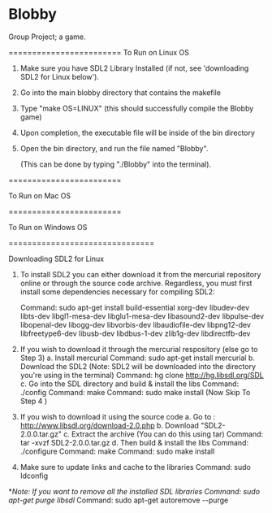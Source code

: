 Blobby
======

Group Project; a game.

========================
To Run on Linux OS

1. Make sure you have SDL2 Library Installed (if not, see 'downloading SDL2 for Linux below').

2. Go into the main blobby directory that contains the makefile

3. Type "make OS=LINUX" (this should successfully compile the Blobby game)

4. Upon completion, the executable file will be inside of the bin directory

5. Open the bin directory, and run the file named "Blobby". 

	(This can be done by typing "./Blobby" into the terminal).


========================

To Run on Mac OS


========================

To Run on Windows OS



===============================

Downloading SDL2 for Linux

1. To install SDL2 you can either download it from the mercurial repository online or through the source code archive.
	Regardless, you must first install some dependencies necessary for compiling SDL2:

	Command: sudo apt-get install build-essential xorg-dev libudev-dev libts-dev libgl1-mesa-dev libglu1-mesa-dev libasound2-dev libpulse-dev libopenal-dev libogg-dev libvorbis-dev libaudiofile-dev libpng12-dev libfreetype6-dev libusb-dev libdbus-1-dev zlib1g-dev libdirectfb-dev 

2. If you wish to download it through the mercurial respository (else go to Step 3)
	a. Install mercurial
		Command: sudo apt-get install mercurial
	b. Download the SDL2 (Note: SDL2 will be downloaded into the directory you're using in the terminal)
		Command: hg clone http://hg.libsdl.org/SDL
	c. Go into the SDL directory and build & install the libs
		Command: ./config
		Command: make
		Command: sudo make install
	(Now Skip To Step 4 )		
	
3. If you wish to download it using the source code
	a. Go to :  http://www.libsdl.org/download-2.0.php 
	b. Download "SDL2-2.0.0.tar.gz"
	c. Extract the archive (You can do this using tar)
		Command: tar -xvzf SDL2-2.0.0.tar.gz
	d. Then build & install the libs
		Command: ./configure
		Command: make
		Command: sudo make install 
4. Make sure to update links and cache to the libraries
	Command: sudo ldconfig

**Note: If you want to remove all the installed SDL libraries
	Command: sudo apt-get purge libsdl*
	Command: sudo apt-get autoremove --purge 
